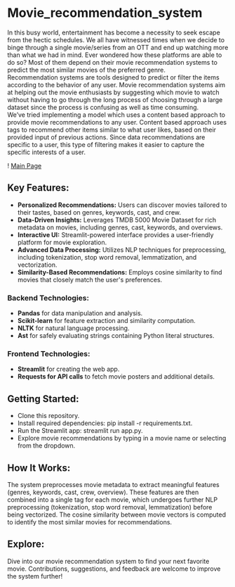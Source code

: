 # Movie_recommendation_system

In this busy world, entertainment has become a necessity to seek escape from the hectic schedules. We all have witnessed times when we decide to binge through a single movie/series from an OTT and end up watching more than what we had in mind. Ever wondered how these platforms are able to do so? Most of them depend on their movie recommendation systems to predict the most similar movies of the preferred genre. <br />
Recommendation systems are tools designed to predict or filter the items according to the behavior of any user. Movie recommendation systems aim at helping out the movie enthusiasts by suggesting which movie to watch without having to go through the long process of choosing through a large dataset since the process is confusing as well as time consuming. <br />
We’ve tried implementing a model which uses a content based approach to provide movie recommendations to any user. Content based approach uses tags to recommend other items similar to what user likes, based on their provided input of previous actions. Since data recommendations are specific to a user, this type of filtering makes it easier to capture the specific interests of a user.

! [Main Page](https://github.com/tanishka1409/Movie_recommendation_system/blob/main/Main%20page.png)

## Key Features:
- **Personalized Recommendations:** Users can discover movies tailored to their tastes, based on genres, keywords, cast, and crew. <br />
- **Data-Driven Insights:** Leverages TMDB 5000 Movie Dataset for rich metadata on movies, including genres, cast, keywords, and overviews. <br />
- **Interactive UI:** Streamlit-powered interface provides a user-friendly platform for movie exploration. <br />
- **Advanced Data Processing:** Utilizes NLP techniques for preprocessing, including tokenization, stop word removal, lemmatization, and vectorization. <br />
- **Similarity-Based Recommendations:** Employs cosine similarity to find movies that closely match the user's preferences. <br />

### Backend Technologies:
- **Pandas** for data manipulation and analysis. <br />
- **Scikit-learn** for feature extraction and similarity computation. <br />
- **NLTK** for natural language processing. <br />
- **Ast** for safely evaluating strings containing Python literal structures. <br />

### Frontend Technologies:
- **Streamlit** for creating the web app. <br />
- **Requests for API calls** to fetch movie posters and additional details. <br />

## Getting Started:
- Clone this repository.
- Install required dependencies: pip install -r requirements.txt.
- Run the Streamlit app: streamlit run app.py.
- Explore movie recommendations by typing in a movie name or selecting from the dropdown.

## How It Works:
The system preprocesses movie metadata to extract meaningful features (genres, keywords, cast, crew, overview). These features are then combined into a single tag for each movie, which undergoes further NLP preprocessing (tokenization, stop word removal, lemmatization) before being vectorized. The cosine similarity between movie vectors is computed to identify the most similar movies for recommendations.

## Explore:
Dive into our movie recommendation system to find your next favorite movie. Contributions, suggestions, and feedback are welcome to improve the system further!
